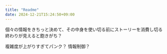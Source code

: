 ```yaml
---
title: "Readme"
date: 2024-12-21T15:24:50+09:00
---
```

個々の情報をきちっと決めて、その中身を使い切る前にストーリーを消費し切る
終わりが見えると飽きがち？

複雑度が上がりすぎてパンク？
情報制御？
